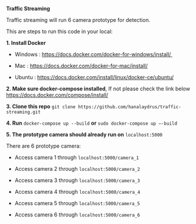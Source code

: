 **Traffic Streaming**

Traffic streaming will run 6 camera prototype for detection.

This are steps to run this code in your local:

**1. Install Docker**

 - Windows : https://docs.docker.com/docker-for-windows/install/ 

 - Mac : https://docs.docker.com/docker-for-mac/install/

 - Ubuntu : https://docs.docker.com/install/linux/docker-ce/ubuntu/

**2. Make sure docker-compose installed**, If not please check the link below
https://docs.docker.com/compose/install/

**3. Clone this repo** `git clone https://github.com/hanalaydrus/traffic-streaming.git`

**4. Run** `docker-compose up --build` **or** `sudo docker-compose up —-build`

**5. The prototype camera should already run on** `localhost:5000`


There are 6 prototype camera:

 - Access camera 1 through `localhost:5000/camera_1`
 
 - Access camera 2 through `localhost:5000/camera_2`
 
 - Access camera 3 through `localhost:5000/camera_3`
 
 - Access camera 4 through `localhost:5000/camera_4`
 
 - Access camera 5 through `localhost:5000/camera_5`
 
 - Access camera 6 through `localhost:5000/camera_6`
